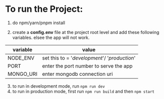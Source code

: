 # To run the Project:

1. do npm/yarn/pnpm install

2. create a **config.env** file at the project root level and add these following variables. elsee the app will not work.

| variable  | value                                         |
| --------- | --------------------------------------------- |
| NODE_ENV  | set this to = '_development_'/ '_production_' |
| PORT      | enter the port number to serve the app        |
| MONGO_URI | enter mongodb connection uri                  |

3. to run in development mode, run `npm run dev`
4. to run in production mode, first run `npm run build` and then `npm start`
